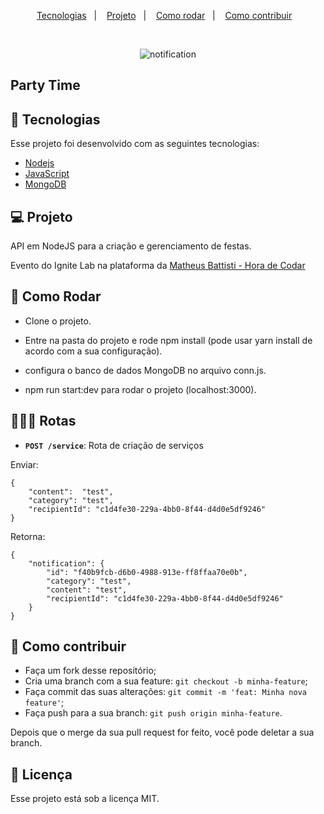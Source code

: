 <p align="center">
  <a href="#-tecnologias">Tecnologias</a>&nbsp;&nbsp;&nbsp;|&nbsp;&nbsp;&nbsp;
  <a href="#-projeto">Projeto</a>&nbsp;&nbsp;&nbsp;|&nbsp;&nbsp;&nbsp;
  <a href="#-como-rodar">Como rodar</a>&nbsp;&nbsp;&nbsp;|&nbsp;&nbsp;&nbsp;
  <a href="#-como-contribuir">Como contribuir</a>&nbsp;&nbsp;&nbsp;
  </p>

<br>

<p align="center">
  <img alt="notification" src=".github/image.png">
</p>

## Party Time

## 🚀 Tecnologias

Esse projeto foi desenvolvido com as seguintes tecnologias:

- [Nodejs](https://nodejs.org/en/)
- [JavaScript](https://developer.mozilla.org/pt-BR/docs/Web/JavaScript)
- [MongoDB](https://www.mongodb.com/)

## 💻 Projeto

API em NodeJS para a criação e gerenciamento de festas.

Evento do Ignite Lab na plataforma da [Matheus Battisti - Hora de Codar](https://www.youtube.com/watch?v=anMK76I2dUA)

## 🚀 Como Rodar

- Clone o projeto.
- Entre na pasta do projeto e rode npm install (pode usar yarn install de acordo com a sua configuração).
- configura o banco de dados MongoDB no arquivo conn.js.

- npm run start:dev para rodar o projeto (localhost:3000).

## 👩🏿‍💻 Rotas

- **`POST /service`**: Rota de criação de serviços

Enviar:
```
{
    "content":  "test",
    "category": "test",
    "recipientId": "c1d4fe30-229a-4bb0-8f44-d4d0e5df9246"
}
```
Retorna:
```
{
    "notification": {
        "id": "f40b9fcb-d6b0-4988-913e-ff8ffaa70e0b",
        "category": "test",
        "content": "test",
        "recipientId": "c1d4fe30-229a-4bb0-8f44-d4d0e5df9246"
    }
}
```

## 🤔 Como contribuir

- Faça um fork desse repositório;
- Cria uma branch com a sua feature: `git checkout -b minha-feature`;
- Faça commit das suas alterações: `git commit -m 'feat: Minha nova feature'`;
- Faça push para a sua branch: `git push origin minha-feature`.

Depois que o merge da sua pull request for feito, você pode deletar a sua branch.

## 📝 Licença

Esse projeto está sob a licença MIT.
